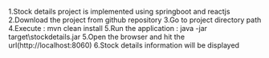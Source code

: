  1.Stock details project is implemented using springboot and reactjs
 2.Download the project from github repository 
 3.Go to project directory path 
 4.Execute : mvn clean install 
 5.Run the application : java -jar target\stockdetails.jar
 5.Open the browser and hit the url(http://localhost:8060)
 6.Stock details information will be displayed
 
